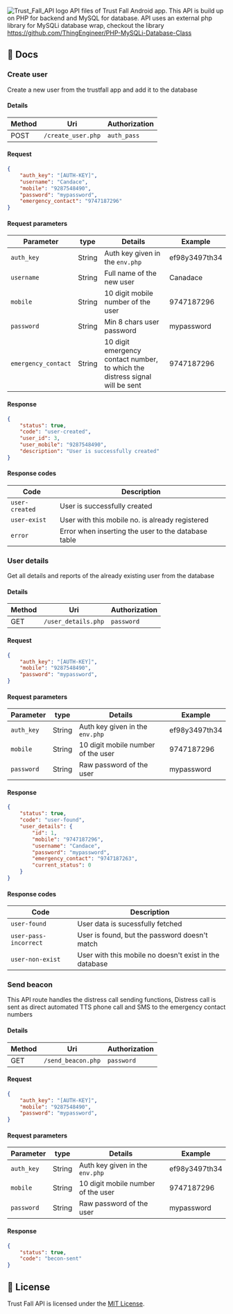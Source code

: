 ![Trust_Fall_API logo](https://i.imgur.com/jYG1zvS.png)
API files of Trust Fall Android app. This API is build up on PHP for backend and MySQL for database. API uses an external php library for MySQLi database wrap, checkout the library https://github.com/ThingEngineer/PHP-MySQLi-Database-Class

## :notebook_with_decorative_cover: Docs
### Create user
Create a new user from the trustfall app and add it to the database

#### Details
| Method | Uri | Authorization |
| --- | --- | --- |
| POST | `/create_user.php` | `auth_pass` |

#### Request
```json
{
    "auth_key": "[AUTH-KEY]",
    "username": "Candace",
    "mobile": "9287548490",
    "password": "mypassword",
    "emergency_contact": "9747187296"
}
```

#### Request parameters
| Parameter | type | Details | Example
| --- | --- | --- | --- |
| `auth_key` | String | Auth key given in the `env.php` | ef98y3497th34 |
| `username` | String | Full name of the new user | Canadace |
| `mobile` | String | 10 digit mobile number of the user | 9747187296 |
| `password` | String | Min 8 chars user password | mypassword |
| `emergency_contact` | String | 10 digit emergency contact number, to which the distress signal will be sent | 9747187296 |

#### Response
```json
{
    "status": true,
    "code": "user-created",
    "user_id": 3,
    "user_mobile": "9287548490",
    "description": "User is successfully created"
}
```

#### Response codes
| Code | Description |
| --- | --- |
| `user-created` | User is successfully created |
| `user-exist` | User with this mobile no. is already registered |
| `error` | Error when inserting the user to the database table |

### User details
Get all details and reports of the already existing user from the database

#### Details
| Method | Uri | Authorization |
| --- | --- | --- |
| GET | `/user_details.php` | `password` |

#### Request
```json
{
    "auth_key": "[AUTH-KEY]",
    "mobile": "9287548490",
    "password": "mypassword",
}
```

#### Request parameters
| Parameter | type | Details | Example
| --- | --- | --- | --- |
| `auth_key` | String | Auth key given in the `env.php` | ef98y3497th34 |
| `mobile` | String | 10 digit mobile number of the user | 9747187296 |
| `password` | String | Raw password of the user | mypassword |

#### Response
```json
{
    "status": true,
    "code": "user-found",
    "user_details": {
        "id": 1,
        "mobile": "9747187296",
        "username": "Candace",
        "password": "mypassword",
        "emergency_contact": "9747187263",
        "current_status": 0
    }
}
```

#### Response codes
| Code | Description |
| --- | --- |
| `user-found` | User data is sucessfully fetched |
| `user-pass-incorrect` | User is found, but the password doesn't match |
| `user-non-exist` | User with this mobile no doesn't exist in the database |

### Send beacon
This API route handles the distress call sending functions, Distress call is sent as direct automated TTS phone call and SMS to the emergency contact numbers

#### Details
| Method | Uri | Authorization |
| --- | --- | --- |
| GET | `/send_beacon.php` | `password` |

#### Request
```json
{
    "auth_key": "[AUTH-KEY]",
    "mobile": "9287548490",
    "password": "mypassword",
}
```

#### Request parameters
| Parameter | type | Details | Example
| --- | --- | --- | --- |
| `auth_key` | String | Auth key given in the `env.php` | ef98y3497th34 |
| `mobile` | String | 10 digit mobile number of the user | 9747187296 |
| `password` | String | Raw password of the user | mypassword |

#### Response
```json
{
    "status": true,
    "code": "becon-sent"
}
```

## :page_with_curl: License
Trust Fall API is licensed under the [MIT License](https://github.com/Niyko/TrustFall-API/blob/master/LICENSE).
